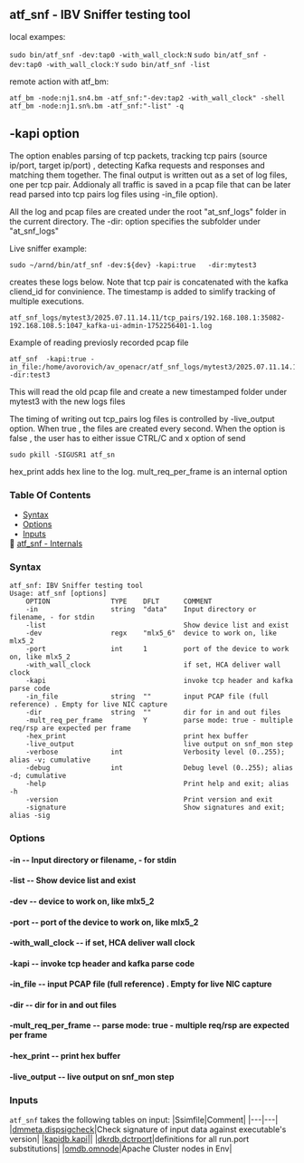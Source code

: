 ## atf_snf - IBV Sniffer testing tool
<a href="#atf_snf"></a>
local exampes:

`sudo bin/atf_snf -dev:tap0 -with_wall_clock:N`
`sudo bin/atf_snf -dev:tap0 -with_wall_clock:Y`
`sudo bin/atf_snf -list`

remote action with atf_bm:

`atf_bm -node:nj1.sn4.bm -atf_snf:"-dev:tap2 -with_wall_clock" -shell`
`atf_bm -node:nj1.sn%.bm -atf_snf:"-list" -q`

## -kapi option
The option enables parsing of tcp packets, tracking tcp pairs (source ip/port, target ip/port) , detecting Kafka requests and responses  and matching them together. The final output is written out as a set of log files, one per tcp pair.
Addionaly all traffic is saved in a pcap file that can be later read parsed into tcp pairs log files using -in_file option).

All the log and pcap files are created under  the root "at_snf_logs"  folder in  the current directory. The -dir: option specifies the subfolder under  "at_snf_logs"

Live sniffer example:

`sudo ~/arnd/bin/atf_snf -dev:${dev} -kapi:true   -dir:mytest3`

creates these   logs below. Note that tcp pair is concatenated with the kafka cliend_id for convinience. The timestamp is added to simlify tracking of multiple executions.

```
atf_snf_logs/mytest3/2025.07.11.14.11/tcp_pairs/192.168.108.1:35082-192.168.108.5:1047_kafka-ui-admin-1752256401-1.log
```


Example of reading previosly recorded pcap file

```
atf_snf  -kapi:true -in_file:/home/avorovich/av_openacr/atf_snf_logs/mytest3/2025.07.11.14.11/atf_snf.pcap -dir:test3
```
This will read the old pcap file and create a new timestamped folder under mytest3 with the new logs files

The timing of writing out tcp_pairs log files is controlled by -live_output option. When true  , the files are created every second.  When the option is false , the user has to either issue CTRL/C and x option of send

`sudo pkill -SIGUSR1 atf_sn`

hex_print adds hex line to the log.
mult_req_per_frame is an internal option


### Table Of Contents
<a href="#table-of-contents"></a>
<!-- dev.mdmark  mdmark:MDSECTION  state:BEG_AUTO  param:Toc -->
&nbsp;&nbsp;&bull;&nbsp;  [Syntax](#syntax)<br/>
&nbsp;&nbsp;&bull;&nbsp;  [Options](#options)<br/>
&nbsp;&nbsp;&bull;&nbsp;  [Inputs](#inputs)<br/>
&#128196; [atf_snf - Internals](/txt/exe/atf_snf/internals.md)<br/>

<!-- dev.mdmark  mdmark:MDSECTION  state:END_AUTO  param:Toc -->

### Syntax
<a href="#syntax"></a>
<!-- dev.mdmark  mdmark:MDSECTION  state:BEG_AUTO  param:Syntax -->
```
atf_snf: IBV Sniffer testing tool
Usage: atf_snf [options]
    OPTION               TYPE    DFLT      COMMENT
    -in                  string  "data"    Input directory or filename, - for stdin
    -list                                  Show device list and exist
    -dev                 regx    "mlx5_6"  device to work on, like mlx5_2
    -port                int     1         port of the device to work on, like mlx5_2
    -with_wall_clock                       if set, HCA deliver wall clock
    -kapi                                  invoke tcp header and kafka parse code
    -in_file             string  ""        input PCAP file (full reference) . Empty for live NIC capture
    -dir                 string  ""        dir for in and out files
    -mult_req_per_frame          Y         parse mode: true - multiple req/rsp are expected per frame
    -hex_print                             print hex buffer
    -live_output                           live output on snf_mon step
    -verbose             int               Verbosity level (0..255); alias -v; cumulative
    -debug               int               Debug level (0..255); alias -d; cumulative
    -help                                  Print help and exit; alias -h
    -version                               Print version and exit
    -signature                             Show signatures and exit; alias -sig

```

<!-- dev.mdmark  mdmark:MDSECTION  state:END_AUTO  param:Syntax -->

### Options
<a href="#options"></a>

<!-- dev.mdmark  mdmark:MDSECTION  state:BEG_AUTO  param:Options -->
#### -in -- Input directory or filename, - for stdin
<a href="#-in"></a>

#### -list -- Show device list and exist
<a href="#-list"></a>

#### -dev -- device to work on, like mlx5_2
<a href="#-dev"></a>

#### -port -- port of the device to work on, like mlx5_2
<a href="#-port"></a>

#### -with_wall_clock -- if set, HCA deliver wall clock
<a href="#-with_wall_clock"></a>

#### -kapi -- invoke tcp header and kafka parse code
<a href="#-kapi"></a>

#### -in_file -- input PCAP file (full reference) . Empty for live NIC capture
<a href="#-in_file"></a>

#### -dir -- dir for in and out files
<a href="#-dir"></a>

#### -mult_req_per_frame -- parse mode: true - multiple req/rsp are expected per frame
<a href="#-mult_req_per_frame"></a>

#### -hex_print -- print hex buffer
<a href="#-hex_print"></a>

#### -live_output -- live output on snf_mon step
<a href="#-live_output"></a>

<!-- dev.mdmark  mdmark:MDSECTION  state:END_AUTO  param:Options -->

### Inputs
<a href="#inputs"></a>
<!-- dev.mdmark  mdmark:MDSECTION  state:BEG_AUTO  param:Inputs -->
`atf_snf` takes the following tables on input:
|Ssimfile|Comment|
|---|---|
|[dmmeta.dispsigcheck](/txt/ssimdb/dmmeta/dispsigcheck.md)|Check signature of input data against executable's version|
|[kapidb.kapi](/txt/ssimdb/kapidb/kapi.md)||
|[dkrdb.dctrport](/txt/ssimdb/dkrdb/dctrport.md)|definitions for all run.port substitutions|
|[omdb.omnode](/txt/ssimdb/omdb/omnode.md)|Apache Cluster nodes in Env|

<!-- dev.mdmark  mdmark:MDSECTION  state:END_AUTO  param:Inputs -->

